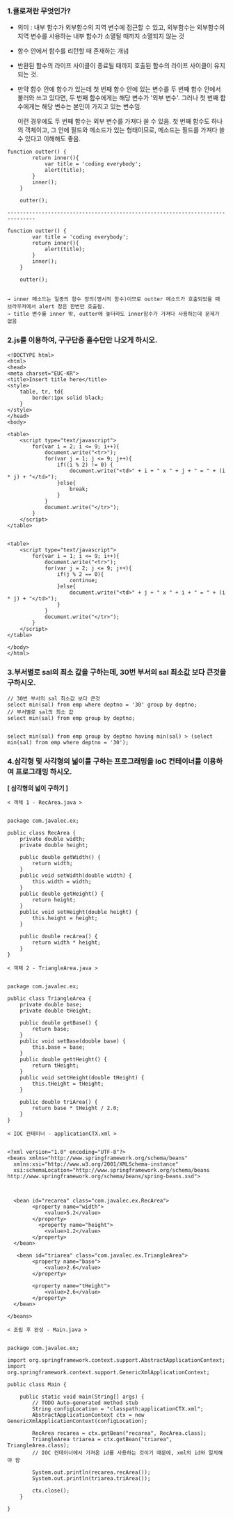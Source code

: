 ### 1.클로져란 무엇인가?

- 의미 : 내부 함수가 외부함수의 지역 변수에 접근할 수 있고, 외부함수는 외부함수의 지역 변수를 사용하는 내부 함수가 소멸될 때까지 소멸되지 않는 것

- 함수 안에서 함수를 리턴할 때 존재하는 개념

- 반환된 함수의 라이프 사이클이 종료될 때까지 호출된 함수의 라이프 사이클이 유지되는 것.

- 만약 함수 안에 함수가 있는데 첫 번째 함수 안에 있는 변수를 두 번째 함수 안에서 불러와 쓰고 있다면, 두 번째 함수에게는 해당 변수가 '외부 변수'. 그러나 첫 번째 함수에게는 해당 변수는 본인이 가지고 있는 변수임.

  이런 경우에도 두 번째 함수는 외부 변수를 가져다 쓸 수 있음. 첫 번째 함수도 하나의 객체이고, 그 안에 필드와 메소드가 있는 형태이므로, 메소드는 필드를 가져다 쓸 수 있다고 이해해도 좋음.

```
function outter() {
		return inner(){
			var title = 'coding everybody';
			alert(title);
		}
		inner();
	}
	
	outter();
	
-------------------------------------------------------------------------------

function outter() {
		var title = 'coding everybody';
		return inner(){
			alert(title);
		}
		inner();
	}
	
	outter();
	
	
→ inner 메소드는 일종의 함수 정의(명시적 함수)이므로 outter 메소드가 호출되었을 때 브라우저에서 alert 창은 한번만 호출됨.
→ title 변수를 inner 밖, outter에 놓더라도 inner함수가 가져다 사용하는데 문제가 없음
```







### 2.js를 이용하여, 구구단중 홀수단만 나오게 하시오.

```
<!DOCTYPE html>
<html>
<head>
<meta charset="EUC-KR">
<title>Insert title here</title>
<style>
	table, tr, td{
		border:1px solid black;
	}
</style>
</head>
<body>

<table>
	<script type="text/javascript">
		for(var i = 2; i <= 9; i++){
			document.write("<tr>");
			for(var j = 1; j <= 9; j++){
				if((i % 2) != 0) {
					document.write("<td>" + i + " x " + j + " = " + (i * j) + "</td>");
				}else{
					break;
				}
			}
			document.write("</tr>");
		}
	</script>
</table>


<table>
	<script type="text/javascript">
		for(var i = 1; i <= 9; i++){
			document.write("<tr>");
			for(var j = 2; j <= 9; j++){
				if(j % 2 == 0){
					continue;				
				}else{
					document.write("<td>" + j + " x " + i + " = " + (i * j) + "</td>");
				}
			}
			document.write("</tr>");
		}
	</script>
</table>

</body>
</html>
```









### 3.부서별로 sal의 최소 값을 구하는데, 30번 부서의 sal 최소값 보다 큰것을 구하시오. 

```
// 30번 부서의 sal 최소값 보다 큰것
select min(sal) from emp where deptno = '30' group by deptno;
// 부서별로 sal의 최소 값
select min(sal) from emp group by deptno;


select min(sal) from emp group by deptno having min(sal) > (select min(sal) from emp where deptno = '30');
```









### 4.삼각형 및 사각형의 넓이를 구하는 프로그래밍을 IoC 컨테이너를 이용하여 프로그래밍 하시오.

**[ 삼각형의 넓이 구하기 ]**

```
< 객체 1 - RecArea.java >


package com.javalec.ex;

public class RecArea {
	private double width;
	private double height;

	public double getWidth() {
		return width;
	}
	public void setWidth(double width) {
		this.width = width;
	}
	public double getHeight() {
		return height;
	}
	public void setHeight(double height) {
		this.height = height;
	}
	
	public double recArea() {
		return width * height;
	}
}
```

```
< 객체 2 - TriangleArea.java >


package com.javalec.ex;

public class TriangleArea {
	private double base;
	private double tHeight;

	public double getBase() {
		return base;
	}
	public void setBase(double base) {
		this.base = base;
	}
	public double gettHeight() {
		return tHeight;
	}
	public void settHeight(double tHeight) {
		this.tHeight = tHeight;
	}
	
	public double triArea() {
		return base * tHeight / 2.0;
	}
}
```

```
< IOC 컨테이너 - applicationCTX.xml >


<?xml version="1.0" encoding="UTF-8"?>
<beans xmlns="http://www.springframework.org/schema/beans"
  xmlns:xsi="http://www.w3.org/2001/XMLSchema-instance"
  xsi:schemaLocation="http://www.springframework.org/schema/beans http://www.springframework.org/schema/beans/spring-beans.xsd">


  
  <bean id="recarea" class="com.javalec.ex.RecArea">
  		<property name="width">
  			<value>5.2</value>
  		</property>
  		  <property name="height">
  			<value>1.2</value>
  		</property>
  </bean>
  
   <bean id="triarea" class="com.javalec.ex.TriangleArea">
		<property name="base">
			<value>2.6</value>
		</property>
		
		<property name="tHeight">
			<value>2.6</value>
		</property>
  </bean>
  
</beans>
```

```
< 조립 후 완성 - Main.java >


package com.javalec.ex;

import org.springframework.context.support.AbstractApplicationContext;
import org.springframework.context.support.GenericXmlApplicationContext;

public class Main {

	public static void main(String[] args) {
		// TODO Auto-generated method stub
		String configLocation = "classpath:applicationCTX.xml";
		AbstractApplicationContext ctx = new GenericXmlApplicationContext(configLocation);	
		
		RecArea recarea = ctx.getBean("recarea", RecArea.class);				
		TriangleArea triarea = ctx.getBean("triarea", TriangleArea.class);
		// IOC 컨테이너에서 가져온 id를 사용하는 것이기 때문에, xml의 id와 일치해야 함
		
		System.out.println(recarea.recArea());
		System.out.println(triarea.triArea());
		
		ctx.close();	
	}

}

```





